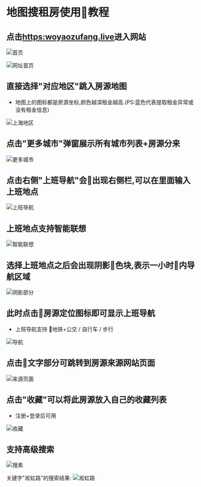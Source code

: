# 地图搜租房使用教程

## 点击[https:woyaozufang.live](https://woyaozufang.live/)进入网站

![首页](http://7xrayk.com1.z0.glb.clouddn.com/%E5%B1%8F%E5%B9%95%E5%BF%AB%E7%85%A7%202018-05-12%20%E4%B8%8B%E5%8D%8810.22.30.png)

![网址首页](http://7xrayk.com1.z0.glb.clouddn.com/%E5%B1%8F%E5%B9%95%E5%BF%AB%E7%85%A7%202018-05-12%20%E4%B8%8B%E5%8D%889.59.50.png)

## 直接选择"对应地区"跳入房源地图

- 地图上的图标都是房源坐标,颜色越深租金越高.(PS:蓝色代表提取租金异常或没有租金信息)

![上海地区](http://7xrayk.com1.z0.glb.clouddn.com/%E5%B1%8F%E5%B9%95%E5%BF%AB%E7%85%A7%202018-05-12%20%E4%B8%8B%E5%8D%8810.02.13.png)

## 点击"更多城市"弹窗展示所有城市列表+房源分来

![更多城市](http://7xrayk.com1.z0.glb.clouddn.com/%E5%B1%8F%E5%B9%95%E5%BF%AB%E7%85%A7%202018-05-12%20%E4%B8%8B%E5%8D%8810.02.13.png)

## 点击右侧"上班导航"会出现右侧栏,可以在里面输入上班地点

![上班导航](http://7xrayk.com1.z0.glb.clouddn.com/%E5%B1%8F%E5%B9%95%E5%BF%AB%E7%85%A7%202018-05-12%20%E4%B8%8B%E5%8D%8810.08.31.png)

## 上班地点支持智能联想
![智能联想](http://7xrayk.com1.z0.glb.clouddn.com/%E5%B1%8F%E5%B9%95%E5%BF%AB%E7%85%A7%202018-05-12%20%E4%B8%8B%E5%8D%8810.09.18.png)

## 选择上班地点之后会出现阴影色块,表示一小时内导航区域

![阴影部分](http://7xrayk.com1.z0.glb.clouddn.com/%E5%B1%8F%E5%B9%95%E5%BF%AB%E7%85%A7%202018-05-12%20%E4%B8%8B%E5%8D%8810.11.46.png)

## 此时点击房源定位图标即可显示上班导航

- 上班导航支持 地铁+公交 / 自行车 / 步行

![导航](http://7xrayk.com1.z0.glb.clouddn.com/%E5%B1%8F%E5%B9%95%E5%BF%AB%E7%85%A7%202018-05-12%20%E4%B8%8B%E5%8D%8810.12.42.png)

## 点击文字部分可跳转到房源来源网站页面

![来源页面](http://7xrayk.com1.z0.glb.clouddn.com/%E5%B1%8F%E5%B9%95%E5%BF%AB%E7%85%A7%202018-05-12%20%E4%B8%8B%E5%8D%8810.14.50.png)

## 点击"收藏"可以将此房源放入自己的收藏列表

- 注册+登录后可用

![收藏](http://7xrayk.com1.z0.glb.clouddn.com/%E5%B1%8F%E5%B9%95%E5%BF%AB%E7%85%A7%202018-05-12%20%E4%B8%8B%E5%8D%8810.15.26.png)

## 支持高级搜索

![搜素](http://7xrayk.com1.z0.glb.clouddn.com/%E5%B1%8F%E5%B9%95%E5%BF%AB%E7%85%A7%202018-05-12%20%E4%B8%8B%E5%8D%8810.17.05.png)

关键字"淞虹路"的搜索结果:
![淞虹路](http://7xrayk.com1.z0.glb.clouddn.com/%E5%B1%8F%E5%B9%95%E5%BF%AB%E7%85%A7%202018-05-12%20%E4%B8%8B%E5%8D%8810.18.27.png)
